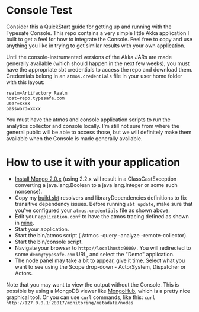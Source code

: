 # Console Test
Consider this a QuickStart guide for getting up and running with the Typesafe Console.  This repo contains a very simple little Akka application I built to get a feel for how to integrate the Console.  Feel free to copy and use anything you like in trying to get similar results with your own application.

Until the console-instrumented versions of the Akka JARs are made generally available (which should happen in the next few weeks), you must have the appropriate sbt credentials to access the repo and download them.  Credentials belong in an `atmos.credentials` file in your user home folder with this layout:

    realm=Artifactory Realm
    host=repo.typesafe.com
    user=xxxx
    password=xxxx

You must have the atmos and console application scripts to run the analytics collector and console locally.  I'm still not sure from where the general public will be able to access those, but we will definitely make them available when the Console is made generally available.

# How to use it with your application
* [Install Mongo 2.0.x](http://www.mongodb.org/downloads) (using 2.2.x will result in a ClassCastException converting a java.lang.Boolean to a java.lang.Integer or some such nonsense).
* Copy my [build.sbt](https://github.com/jamie-allen/console_demo/blob/master/build.sbt) resolvers and libraryDependencies definitions to fix transitive dependency issues.  Before running `sbt update`, make sure that you've configured your `atmos.credentials` file as shown above.
* Edit your `application.conf` to have the atmos tracing defined as shown in [mine](https://github.com/jamie-allen/console_demo/blob/master/src/main/resources/application.conf).
* Start your application.
* Start the bin/atmos script (./atmos -query -analyze -remote-collector).
* Start the bin/console script.
* Navigate your browser to `http://localhost:9000/`.  You will redirected to some `demo@typesafe.com` URL, and select the "Demo" application.
* The node panel may take a bit to appear, give it time.  Select what you want to see using the Scope drop-down - ActorSystem, Dispatcher or Actors.

Note that you may want to view the output without the Console.  This is possible by using a MongoDB viewer like [MongoHub](https://github.com/bububa/MongoHub-Mac), which is a pretty nice graphical tool.  Or you can use `curl` commands, like this: `curl http://127.0.0.1:28017/monitoring/metadata/nodes`
